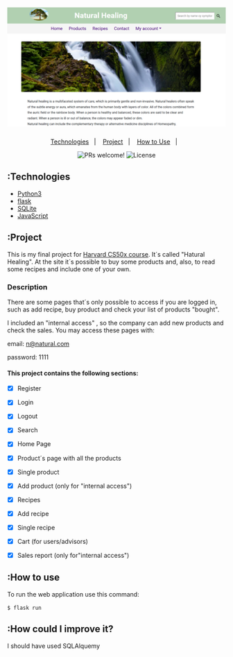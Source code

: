 <h1 align="center">
    <img alt="Logo" title="Logo" src="/static/images/siteimage.jpg" style="width:40rem"/>
</h1>

<p align="center">
  <a href="#technologies">Technologies</a>&nbsp;&nbsp;&nbsp;|&nbsp;&nbsp;&nbsp;
  <a href="#project">Project</a>&nbsp;&nbsp;&nbsp;|&nbsp;&nbsp;&nbsp;
  <a href="#use">How to Use</a>&nbsp;&nbsp;&nbsp;|&nbsp;&nbsp;&nbsp;
</p>

<p align="center">
 <img src="https://img.shields.io/static/v1?label=PRs&message=welcome&color=8257E5&labelColor=000000" alt="PRs welcome!" />

  <img alt="License" src="https://img.shields.io/static/v1?label=license&message=MIT&color=8257E5&labelColor=000000">
</p>


## :Technologies

- [Python3](https://www.python.org/)
- [flask](https://pypi.org/project/Flask/)
- [SQLite](https://www.sqlite.org/index.html)
- [JavaScript](https://www.javascript.com)

## :Project
This is my final project for [Harvard CS50x course](https://cs50.harvard.edu/x/2020/). It´s called "Hatural Healing". At the site it´s possible to buy some products and, also, to read some recipes and include one of your own.

### Description
There are some pages that´s  only possible to access if you are logged in, such as add recipe, buy product and check your list of products "bought".

I included an "internal access" , so the company can add new products and check the sales. You may access these pages with:

email: n@natural.com

password: 1111

#### This project contains the following sections:

- [x] Register
- [x] Login
- [x] Logout
- [x] Search
- [x] Home Page
- [x] Product´s page with all the products
- [x] Single product 
- [x] Add product (only for "internal access")
- [x] Recipes 
- [x] Add recipe
- [x] Single recipe
- [x] Cart (for users/advisors)
- [x] Sales report (only for"internal access")
 

## :How to use
To run the web application use this command:
```
$ flask run 
```


## :How could I improve it? 
I should have used SQLAlquemy


